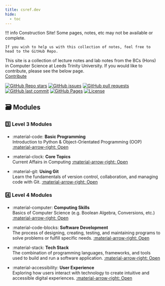 ```yaml
---
title: csref.dev
hide:
  - toc
---
```


!!! info Construction Site!
    Some pages, notes, etc may not be available or complete. 

    If you wish to help us with this collection of notes, feel free to head to the GitHub Repo.

<div class="hero">
   This site is a collection of lecture notes and lab notes from the BCs (Hons) in Computer Science at Leeds Trinity University. If you would like to contribute, please see the below page.<br>
  <a class="md-button md-button--primary" href="how_it_works/">Contribute</a>
</div>

[![GitHub Repo stars](https://img.shields.io/github/stars/jaysalw/csref.dev?style=for-the-badge&logo=github)](https://github.com/jaysalw/csref.dev/stargazers)
[![GitHub issues](https://img.shields.io/github/issues/jaysalw/csref.dev?style=for-the-badge)](https://github.com/jaysalw/csref.dev/issues)
[![GitHub pull requests](https://img.shields.io/github/issues-pr/jaysalw/csref.dev?style=for-the-badge)](https://github.com/jaysalw/csref.dev/pulls)
[![GitHub last commit](https://img.shields.io/github/last-commit/jaysalw/csref.dev?style=for-the-badge&logo=git)](https://github.com/jaysalw/csref.dev/commits/main)
[![GitHub Pages](https://img.shields.io/badge/Deployed%20with-GitHub%20Pages-2ea44f?style=for-the-badge&logo=github)](https://jaysalw.github.io/csref.dev/)
[![License](https://img.shields.io/github/license/jaysalw/csref.dev?style=for-the-badge)](https://github.com/jaysalw/csref.dev/blob/main/LICENSE)

## 🗃️ Modules

### 3️⃣ Level 3 Modules
<div class="grid cards" markdown>

-   :material-code: **Basic Programming**  
    Introduction to Python & Object-Orientated Programming (OOP)
    [:material-arrow-right: Open](level-3/basic-programming)

-   :material-clock: **Core Topics**  
    Current Affairs in Computing 
    [:material-arrow-right: Open](level-3/core-topics)

-   :material-git: **Using Git**  
    Learn the fundamentals of version control, collaboration, and managing code with Git.
    [:material-arrow-right: Open](level-4/computing-skills)

</div>

### 4️⃣ Level 4 Modules
<div class="grid cards" markdown>

-   :material-computer: **Computing Skills**  
    Basics of Computer Science (e.g. Boolean Algebra, Conversions, etc.)
    [:material-arrow-right: Open](level-4/computing-skills)

-   :material-code-blocks: **Software Development**  
    The process of designing, creating, testing, and maintaining programs to solve problems or fulfill specific needs.
    [:material-arrow-right: Open](level-4/software-development)

-   :material-stack: **Tech Stack**  
    The combination of programming languages, frameworks, and tools used to build and run a software application.
    [:material-arrow-right: Open](level-4/tech-stack)

-   :material-accessibility: **User Experience**  
    Exploring how users interact with technology to create intuitive and accessible digital experiences.
    [:material-arrow-right: Open](level-4/user-experience)

</div>
